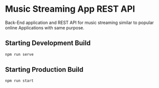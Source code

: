# Music Streaming App REST API

Back-End application and REST API for music streaming similar to popular online Applications with same purpose.

## Starting Development Build

```cmd
npm run serve
```

## Starting Production Build

```cmd
npm run start
```